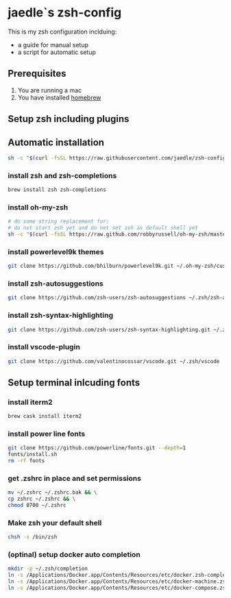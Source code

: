 # jaedle`s zsh-config

This is my zsh configuration inclduing:

- a guide for manual setup
- a script for automatic setup

## Prerequisites

1. You are running a mac
2. You have installed [homebrew](https://brew.sh/index_de)

## Setup zsh including plugins

## Automatic installation

```sh
sh -c "$(curl -fsSL https://raw.githubusercontent.com/jaedle/zsh-config/master/install.sh)"
```

### install zsh and zsh-completions

```sh
brew install zsh zsh-completions
```

### install oh-my-zsh

```sh
# do some string replacement for:
# do not start zsh yet and do net set zsh as default shell yet
sh -c "$(curl -fsSL https://raw.github.com/robbyrussell/oh-my-zsh/master/tools/install.sh | sed -E 's/^[[:space:]]+chsh/#chsh/g' | sed -E 's/^[[:space:]]+env zsh/#env zsh/g')"
```

### install powerlevel9k themes

```sh
git clone https://github.com/bhilburn/powerlevel9k.git ~/.oh-my-zsh/custom/themes/powerlevel9k
```

### install zsh-autosuggestions

```sh
git clone https://github.com/zsh-users/zsh-autosuggestions ~/.zsh/zsh-autosuggestions
```

### install zsh-syntax-highlighting

```sh
git clone https://github.com/zsh-users/zsh-syntax-highlighting.git ~/.zsh/zsh-syntax-highlighting
```

### install vscode-plugin

```sh
git clone https://github.com/valentinocossar/vscode.git ~/.zsh/vscode
```

## Setup terminal inlcuding fonts
### install iterm2

```sh
brew cask install iterm2
```

### install power line fonts

```sh
git clone https://github.com/powerline/fonts.git --depth=1
fonts/install.sh
rm -rf fonts
```

### get .zshrc in place and set permissions

```sh
mv ~/.zshrc ~/.zshrc.bak && \
cp zshrc ~/.zshrc && \
chmod 0700 ~/.zshrc
```

### Make zsh your default shell

```sh
chsh -s /bin/zsh
```

### (optinal) setup docker auto completion

```sh
mkdir -p ~/.zsh/completion
ln -s /Applications/Docker.app/Contents/Resources/etc/docker.zsh-completion ~/.zsh/completion/_docker
ln -s /Applications/Docker.app/Contents/Resources/etc/docker-machine.zsh-completion ~/.zsh/completion/_docker-machine
ln -s /Applications/Docker.app/Contents/Resources/etc/docker-compose.zsh-completion ~/.zsh/completion/_docker-compose
```
